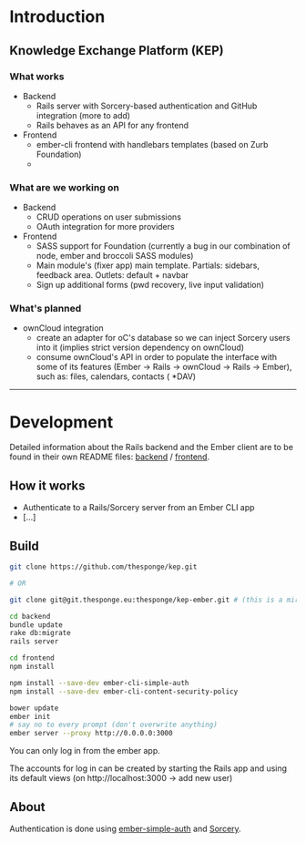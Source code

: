 # Introduction

## Knowledge Exchange Platform (KEP)


### What works

* Backend
    * Rails server with Sorcery-based authentication and GitHub integration (more to add)
    * Rails behaves as an API for any frontend
* Frontend
    * ember-cli frontend with handlebars templates (based on Zurb Foundation)
    * 


### What are we working on

* Backend
    * CRUD operations on user submissions
    * OAuth integration for more providers
* Frontend
    * SASS support for Foundation (currently a bug in our combination of node, ember and broccoli SASS modules)
    * Main module's (fixer app) main template. Partials: sidebars, feedback area. Outlets: default + navbar
    * Sign up additional forms (pwd recovery, live input validation)

### What's planned

* ownCloud integration
    * create an adapter for oC's database so we can inject Sorcery users into it (implies strict version dependency on ownCloud)
    * consume ownCloud's API in order to populate the interface with some of its features (Ember -> Rails -> ownCloud -> Rails -> Ember), such as: files, calendars, contacts ( *DAV) 

--------

# Development

Detailed information about the Rails backend and the Ember client are to be found in their own README files: [backend](https://github.com/thesponge/kep/tree/master/backend) / [frontend](https://github.com/thesponge/kep/tree/master/frontend).

## How it works

* Authenticate to a Rails/Sorcery server from an Ember CLI app
* [...]


## Build
```bash
git clone https://github.com/thesponge/kep.git

# OR

git clone git@git.thesponge.eu:thesponge/kep-ember.git # (this is a mirror)
```

```bash
cd backend
bundle update
rake db:migrate
rails server
```

```bash
cd frontend
npm install

npm install --save-dev ember-cli-simple-auth
npm install --save-dev ember-cli-content-security-policy

bower update
ember init
# say no to every prompt (don't overwrite anything)
ember server --proxy http://0.0.0.0:3000
```
You can only log in from the ember app.

The accounts for log in can be created by starting the Rails app and using its default views (on http://localhost:3000 -> add new user)

## About
Authentication is done using [ember-simple-auth](https://github.com/simplabs/ember-simple-auth) and [Sorcery](https://github.com/NoamB/sorcery).

